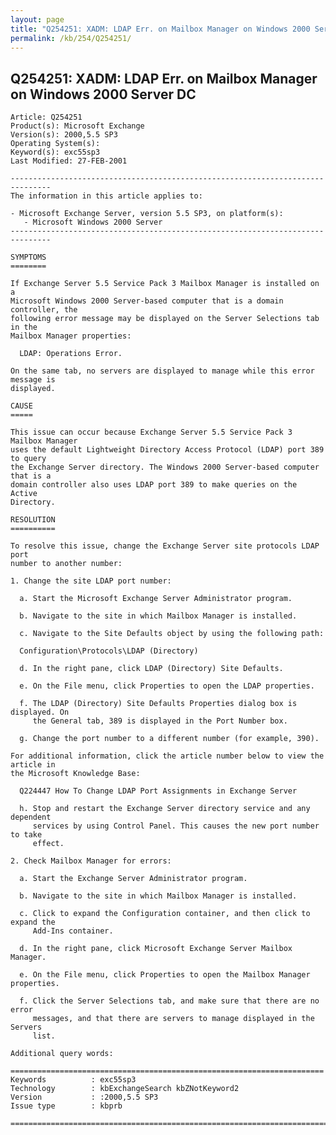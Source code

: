 ```yaml
---
layout: page
title: "Q254251: XADM: LDAP Err. on Mailbox Manager on Windows 2000 Server DC"
permalink: /kb/254/Q254251/
---
```


## Q254251: XADM: LDAP Err. on Mailbox Manager on Windows 2000 Server DC

	Article: Q254251
	Product(s): Microsoft Exchange
	Version(s): 2000,5.5 SP3
	Operating System(s): 
	Keyword(s): exc55sp3
	Last Modified: 27-FEB-2001
	
	-------------------------------------------------------------------------------
	The information in this article applies to:
	
	- Microsoft Exchange Server, version 5.5 SP3, on platform(s):
	   - Microsoft Windows 2000 Server 
	-------------------------------------------------------------------------------
	
	SYMPTOMS
	========
	
	If Exchange Server 5.5 Service Pack 3 Mailbox Manager is installed on a
	Microsoft Windows 2000 Server-based computer that is a domain controller, the
	following error message may be displayed on the Server Selections tab in the
	Mailbox Manager properties:
	
	  LDAP: Operations Error.
	
	On the same tab, no servers are displayed to manage while this error message is
	displayed.
	
	CAUSE
	=====
	
	This issue can occur because Exchange Server 5.5 Service Pack 3 Mailbox Manager
	uses the default Lightweight Directory Access Protocol (LDAP) port 389 to query
	the Exchange Server directory. The Windows 2000 Server-based computer that is a
	domain controller also uses LDAP port 389 to make queries on the Active
	Directory.
	
	RESOLUTION
	==========
	
	To resolve this issue, change the Exchange Server site protocols LDAP port
	number to another number:
	
	1. Change the site LDAP port number:
	
	  a. Start the Microsoft Exchange Server Administrator program.
	
	  b. Navigate to the site in which Mailbox Manager is installed.
	
	  c. Navigate to the Site Defaults object by using the following path:
	
	  Configuration\Protocols\LDAP (Directory)
	
	  d. In the right pane, click LDAP (Directory) Site Defaults.
	
	  e. On the File menu, click Properties to open the LDAP properties.
	
	  f. The LDAP (Directory) Site Defaults Properties dialog box is displayed. On
	     the General tab, 389 is displayed in the Port Number box.
	
	  g. Change the port number to a different number (for example, 390).
	
	For additional information, click the article number below to view the article in
	the Microsoft Knowledge Base:
	
	  Q224447 How To Change LDAP Port Assignments in Exchange Server
	
	  h. Stop and restart the Exchange Server directory service and any dependent
	     services by using Control Panel. This causes the new port number to take
	     effect.
	
	2. Check Mailbox Manager for errors:
	
	  a. Start the Exchange Server Administrator program.
	
	  b. Navigate to the site in which Mailbox Manager is installed.
	
	  c. Click to expand the Configuration container, and then click to expand the
	     Add-Ins container.
	
	  d. In the right pane, click Microsoft Exchange Server Mailbox Manager.
	
	  e. On the File menu, click Properties to open the Mailbox Manager properties.
	
	  f. Click the Server Selections tab, and make sure that there are no error
	     messages, and that there are servers to manage displayed in the Servers
	     list.
	
	Additional query words:
	
	======================================================================
	Keywords          : exc55sp3 
	Technology        : kbExchangeSearch kbZNotKeyword2
	Version           : :2000,5.5 SP3
	Issue type        : kbprb
	
	=============================================================================
	
